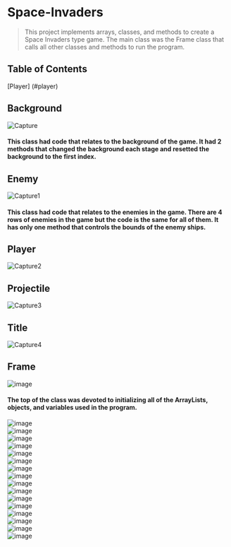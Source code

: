 # Space-Invaders

> This project implements arrays, classes, and methods to create a Space Invaders type game. The main class was the Frame class that calls all other classes and methods to run the program. 

## Table of Contents
[Player] (#player)

## Background
![Capture](https://user-images.githubusercontent.com/67216058/148125948-3f45b715-d9ca-4a3f-90a9-69f2e4dc3fe5.PNG)
#### This class had code that relates to the background of the game. It had 2 methods that changed the background each stage and resetted the background to the first index.
  
## Enemy
![Capture1](https://user-images.githubusercontent.com/67216058/148125946-1d810cc7-b833-406e-99f5-8f79e6492e53.PNG)
#### This class had code that relates to the enemies in the game. There are 4 rows of enemies in the game but the code is the same for all of them. It has only one method that controls the bounds of the enemy ships.

<a id="player"></a>
## Player
![Capture2](https://user-images.githubusercontent.com/67216058/148125944-6f50173f-d02f-4aa8-973d-6aca384ee14f.PNG)

## Projectile
![Capture3](https://user-images.githubusercontent.com/67216058/148125950-d3583789-c761-4ac0-bb3c-dd1e89fcea45.PNG)

## Title
![Capture4](https://user-images.githubusercontent.com/67216058/148125949-26125074-205e-4896-adbd-1e38a5f54dfd.PNG)


## Frame

![image](https://user-images.githubusercontent.com/78383186/148125433-3c1f5492-fa44-4ced-b4a3-edab907b3585.png)   
#### The top of the class was devoted to initializing all of the ArrayLists, objects, and variables used in the program.
![image](https://user-images.githubusercontent.com/78383186/148125510-b2cb5c19-5158-427c-b2db-9dbc7c2bf20e.png)   
![image](https://user-images.githubusercontent.com/78383186/148125745-c993796b-a6aa-43f2-a3e8-7b6577f20a9d.png)   
![image](https://user-images.githubusercontent.com/78383186/148125772-230a7ab8-03b9-4057-afbc-d9a5fd687c67.png)    
![image](https://user-images.githubusercontent.com/78383186/148125807-2000b458-d8ba-480a-8ca4-eebea3a62d45.png)    
![image](https://user-images.githubusercontent.com/78383186/148125849-1ac6f00e-a76e-48ed-a6e6-d6b9de90d75f.png)    
![image](https://user-images.githubusercontent.com/78383186/148125933-a2e3c6bd-410a-4344-a323-874fdadf8714.png)   
![image](https://user-images.githubusercontent.com/78383186/148125998-edc0591e-c845-455d-aedf-3c784546712b.png)    
![image](https://user-images.githubusercontent.com/78383186/148126055-8a6afd45-0a6d-4e04-959b-ac49fd82cf83.png)   
![image](https://user-images.githubusercontent.com/78383186/148126113-eec959c7-2ab9-4fbd-8b6b-a7eb7107397f.png)    
![image](https://user-images.githubusercontent.com/78383186/148126151-3ccce086-72c7-4fdc-8c3f-8169780e001b.png)    
![image](https://user-images.githubusercontent.com/78383186/148126186-0d56d925-0f15-4a90-8183-ad2cc7c8d99c.png)   
![image](https://user-images.githubusercontent.com/78383186/148126265-bf766c41-2e1e-4592-9fa4-4dfc93fc58f3.png)   
![image](https://user-images.githubusercontent.com/78383186/148126334-ac7702b6-9cd9-4cf5-a6c5-b81d655d4b6a.png)    
![image](https://user-images.githubusercontent.com/78383186/148126385-09e8c135-94e6-464b-8444-a1ba9e69e9ab.png)    
![image](https://user-images.githubusercontent.com/78383186/148126434-29fa590b-c529-44b8-bc7b-7325efc06810.png)    
![image](https://user-images.githubusercontent.com/78383186/148126456-b336343d-f476-4807-a4f4-34fde69d43d1.png)    
